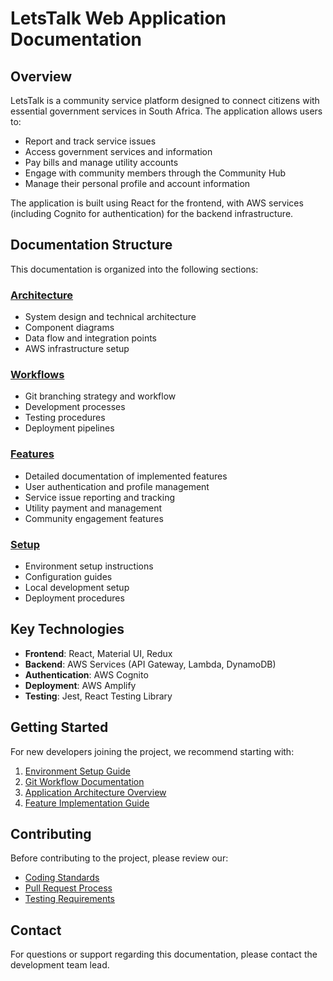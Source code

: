 # LetsTalk Web Application Documentation

## Overview

LetsTalk is a community service platform designed to connect citizens with essential government services in South Africa. The application allows users to:

- Report and track service issues
- Access government services and information
- Pay bills and manage utility accounts
- Engage with community members through the Community Hub
- Manage their personal profile and account information

The application is built using React for the frontend, with AWS services (including Cognito for authentication) for the backend infrastructure.

## Documentation Structure

This documentation is organized into the following sections:

### [Architecture](/docs/architecture/)
- System design and technical architecture
- Component diagrams
- Data flow and integration points
- AWS infrastructure setup

### [Workflows](/docs/workflows/)
- Git branching strategy and workflow
- Development processes
- Testing procedures
- Deployment pipelines

### [Features](/docs/features/)
- Detailed documentation of implemented features
- User authentication and profile management
- Service issue reporting and tracking
- Utility payment and management
- Community engagement features

### [Setup](/docs/setup/)
- Environment setup instructions
- Configuration guides
- Local development setup
- Deployment procedures

## Key Technologies

- **Frontend**: React, Material UI, Redux
- **Backend**: AWS Services (API Gateway, Lambda, DynamoDB)
- **Authentication**: AWS Cognito
- **Deployment**: AWS Amplify
- **Testing**: Jest, React Testing Library

## Getting Started

For new developers joining the project, we recommend starting with:

1. [Environment Setup Guide](/docs/setup/environment-setup.md)
2. [Git Workflow Documentation](/docs/workflows/git-workflow.md)
3. [Application Architecture Overview](/docs/architecture/system-overview.md)
4. [Feature Implementation Guide](/docs/features/implementation-guide.md)

## Contributing

Before contributing to the project, please review our:

- [Coding Standards](/docs/workflows/coding-standards.md)
- [Pull Request Process](/docs/workflows/pull-request-process.md)
- [Testing Requirements](/docs/workflows/testing-requirements.md)

## Contact

For questions or support regarding this documentation, please contact the development team lead.
